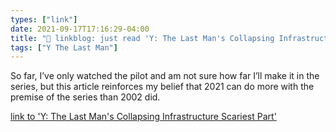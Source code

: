 ```yaml
---
types: ["link"]
date: 2021-09-17T17:16:29-04:00
title: "🔗 linkblog: just read 'Y: The Last Man's Collapsing Infrastructure Scariest Part'"
tags: ["Y The Last Man"]
---
```

So far, I’ve only watched the pilot and am not sure how far I’ll make it in the series, but this article reinforces my belief that 2021 can do more with the premise of the series than 2002 did.
 
[link to 'Y: The Last Man's Collapsing Infrastructure Scariest Part'](https://gizmodo.com/y-the-last-mans-collapsing-infrastructure-is-the-scari-1847697051)
